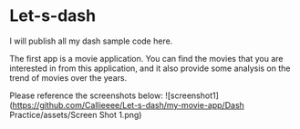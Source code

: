 # Let-s-dash
I will publish all my dash sample code here. 

The first app is a movie application. You can find the movies that you are interested in from this application, and it also provide some analysis on the trend of movies over the years.

Please reference the screenshots below:
![screenshot1](https://github.com/Callieeee/Let-s-dash/my-movie-app/Dash Practice/assets/Screen Shot 1.png)

